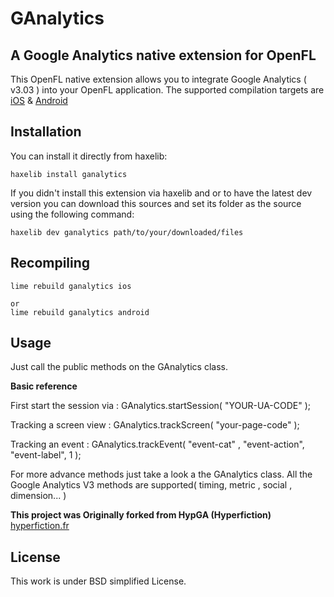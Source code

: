 GAnalytics
=============================
A Google Analytics native extension for OpenFL
-----------------------------

This OpenFL native extension allows you to integrate Google Analytics ( v3.03 ) into your OpenFL application.
The supported compilation targets are [iOS](https://developers.google.com/analytics/devguides/collection/ios/v3) & [Android](https://developers.google.com/analytics/devguides/collection/android/v3/)

Installation
------------
You can install it directly from haxelib:
	
	haxelib install ganalytics


If you didn't install this extension via haxelib and or to have the latest dev version you can download
this sources and set its folder as the source using the following command:
	
	haxelib dev ganalytics path/to/your/downloaded/files

Recompiling
-----------
	lime rebuild ganalytics ios
	
	or
    lime rebuild ganalytics android

Usage
-----
Just call the public methods on the GAnalytics class.

**Basic reference**

First start the session via :
	GAnalytics.startSession( "YOUR-UA-CODE" );

Tracking a screen view :
	GAnalytics.trackScreen( "your-page-code" );

Tracking an event :
	GAnalytics.trackEvent( "event-cat" , "event-action", "event-label", 1 );

For more advance methods just take a look a the GAnalytics class.
All the Google Analytics V3 methods are supported( timing, metric , social , dimension... )


**This project was Originally forked from HypGA (Hyperfiction)**
[hyperfiction.fr](http://hyperfiction.fr)

License
-------
This work is under BSD simplified License.
